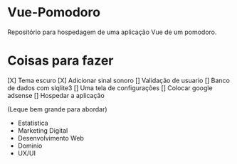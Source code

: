 # Vue-Pomodoro
Repositório para hospedagem de uma aplicação Vue de um pomodoro.

# Coisas para fazer

[X] Tema escuro
[X] Adicionar sinal sonoro
[] Validação de usuario
[] Banco de dados com slqlite3
[] Uma tela de configurações
[] Colocar google adsense
[] Hospedar a aplicação

(Leque bem grande para abordar)
* Estatistica
* Marketing Digital
* Desenvolvimento Web
* Dominio
* UX/UI

